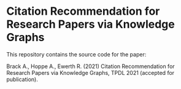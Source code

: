 # Citation Recommendation for Research Papers via Knowledge Graphs
This repository contains the source code for the paper:

Brack A., Hoppe A., Ewerth R. (2021) Citation Recommendation for Research Papers via Knowledge Graphs, TPDL 2021 (accepted for publication).
